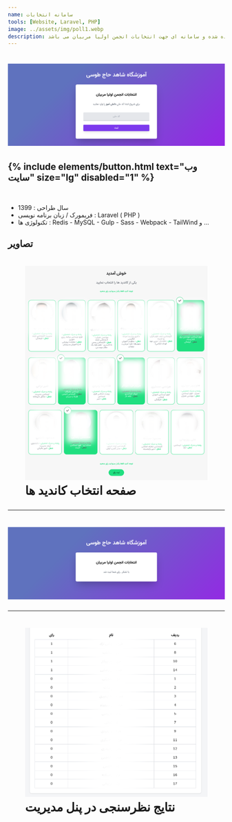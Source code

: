 ```yaml
---
name: سامانه انتخابات
tools: [Website, Laravel, PHP]
image: ../assets/img/poll1.webp
description: این پروژه به سفارش آموزشگاه شاهد حاج طوسی توسعه داده شده و سامانه ای جهت انتخابات انجمن اولیا مربیان می باشد
---
```


<h1 class="center">
<img src="../assets/img/poll1.webp"/>
</h1>

<h2 class="center">
{% include elements/button.html text="وب سایت" size="lg" disabled="1" %}
</h2>

<br>

<ul>
    <li>
        <span class="colored">سال طراحی : </span>1399
    </li>
    <li>
        <span class="colored">فریمورک / زبان برنامه نویسی : </span>Laravel ( PHP )
    </li>
    <li>
        <span class="colored">تکنولوژی ها : </span> Redis - MySQL - Gulp - Sass - Webpack - TailWind و ...
    </li>
</ul>

## تصاویر

<h1 class="center">
<figure>
<img src="../assets/img/poll2.webp"/>
<figcaption>صفحه انتخاب کاندید ها</figcaption>
</figure>
</h1>

<hr>

<h1 class="center">
<img src="../assets/img/poll3.webp"/>
</h1>

<hr>

<h1 class="center">
<figure>
<img src="../assets/img/poll4.webp"/>
<figcaption>نتایج نظرسنجی در پنل مدیریت</figcaption>
</figure>
</h1>
